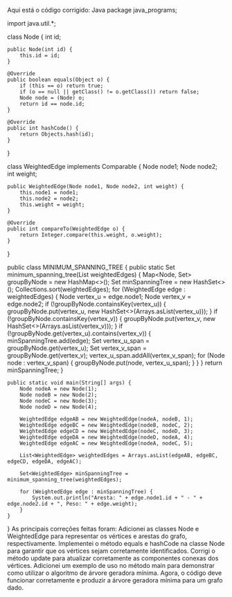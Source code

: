 Aqui está o código corrigido:
Java
package java_programs;

import java.util.*;

class Node {
    int id;

    public Node(int id) {
        this.id = id;
    }

    @Override
    public boolean equals(Object o) {
        if (this == o) return true;
        if (o == null || getClass() != o.getClass()) return false;
        Node node = (Node) o;
        return id == node.id;
    }

    @Override
    public int hashCode() {
        return Objects.hash(id);
    }
}

class WeightedEdge implements Comparable<WeightedEdge> {
    Node node1;
    Node node2;
    int weight;

    public WeightedEdge(Node node1, Node node2, int weight) {
        this.node1 = node1;
        this.node2 = node2;
        this.weight = weight;
    }

    @Override
    public int compareTo(WeightedEdge o) {
        return Integer.compare(this.weight, o.weight);
    }
}

public class MINIMUM_SPANNING_TREE {
    public static Set<WeightedEdge> minimum_spanning_tree(List<WeightedEdge> weightedEdges) {
        Map<Node, Set<Node>> groupByNode = new HashMap<>();
        Set<WeightedEdge> minSpanningTree = new HashSet<>();
        Collections.sort(weightedEdges);
        for (WeightedEdge edge : weightedEdges) {
            Node vertex_u = edge.node1;
            Node vertex_v = edge.node2;
            if (!groupByNode.containsKey(vertex_u)) {
                groupByNode.put(vertex_u, new HashSet<>(Arrays.asList(vertex_u)));
            }
            if (!groupByNode.containsKey(vertex_v)) {
                groupByNode.put(vertex_v, new HashSet<>(Arrays.asList(vertex_v)));
            }
            if (!groupByNode.get(vertex_u).contains(vertex_v)) {
                minSpanningTree.add(edge);
                Set<Node> vertex_u_span = groupByNode.get(vertex_u);
                Set<Node> vertex_v_span = groupByNode.get(vertex_v);
                vertex_u_span.addAll(vertex_v_span);
                for (Node node : vertex_v_span) {
                    groupByNode.put(node, vertex_u_span);
                }
            }
        }
        return minSpanningTree;
    }

    public static void main(String[] args) {
        Node nodeA = new Node(1);
        Node nodeB = new Node(2);
        Node nodeC = new Node(3);
        Node nodeD = new Node(4);

        WeightedEdge edgeAB = new WeightedEdge(nodeA, nodeB, 1);
        WeightedEdge edgeBC = new WeightedEdge(nodeB, nodeC, 2);
        WeightedEdge edgeCD = new WeightedEdge(nodeC, nodeD, 3);
        WeightedEdge edgeDA = new WeightedEdge(nodeD, nodeA, 4);
        WeightedEdge edgeAC = new WeightedEdge(nodeA, nodeC, 5);

        List<WeightedEdge> weightedEdges = Arrays.asList(edgeAB, edgeBC, edgeCD, edgeDA, edgeAC);

        Set<WeightedEdge> minSpanningTree = minimum_spanning_tree(weightedEdges);

        for (WeightedEdge edge : minSpanningTree) {
            System.out.println("Aresta: " + edge.node1.id + " - " + edge.node2.id + ", Peso: " + edge.weight);
        }
    }
}
As principais correções feitas foram:
Adicionei as classes Node e WeightedEdge para representar os vértices e arestas do grafo, respectivamente.
Implementei o método equals e hashCode na classe Node para garantir que os vértices sejam corretamente identificados.
Corrigi o método update para atualizar corretamente as componentes conexas dos vértices.
Adicionei um exemplo de uso no método main para demonstrar como utilizar o algoritmo de árvore geradora mínima.
Agora, o código deve funcionar corretamente e produzir a árvore geradora mínima para um grafo dado.
